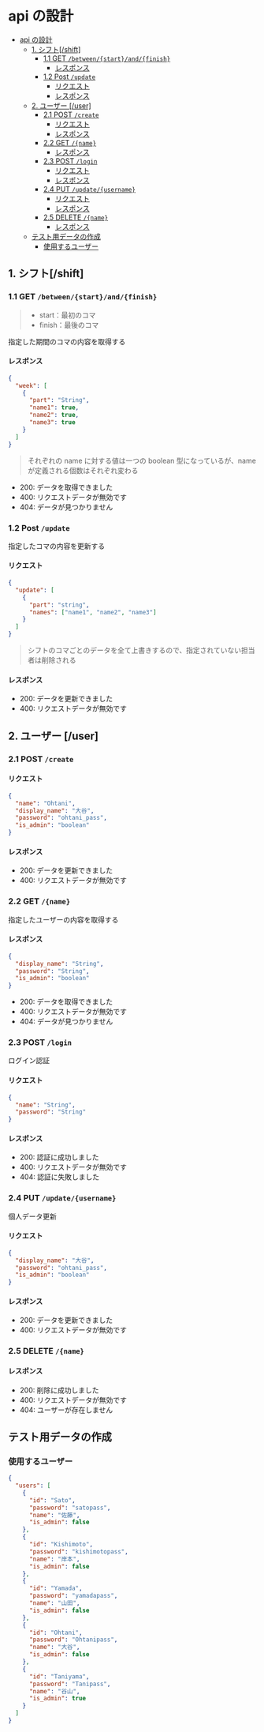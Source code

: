 # api の設計

- [api の設計](#api-の設計)
  - [1. シフト\[/shift\]](#1-シフトshift)
    - [1.1 GET `/between/{start}/and/{finish}`](#11-get-betweenstartandfinish)
      - [レスポンス](#レスポンス)
    - [1.2 Post `/update`](#12-post-update)
      - [リクエスト](#リクエスト)
      - [レスポンス](#レスポンス-1)
  - [2. ユーザー \[/user\]](#2-ユーザー-user)
    - [2.1 POST `/create`](#21-post-create)
      - [リクエスト](#リクエスト-1)
      - [レスポンス](#レスポンス-2)
    - [2.2 GET `/{name}`](#22-get-name)
      - [レスポンス](#レスポンス-3)
    - [2.3 POST `/login`](#23-post-login)
      - [リクエスト](#リクエスト-2)
      - [レスポンス](#レスポンス-4)
    - [2.4 PUT `/update/{username}`](#24-put-updateusername)
      - [リクエスト](#リクエスト-3)
      - [レスポンス](#レスポンス-5)
    - [2.5 DELETE `/{name}`](#25-delete-name)
      - [レスポンス](#レスポンス-6)
  - [テスト用データの作成](#テスト用データの作成)
    - [使用するユーザー](#使用するユーザー)

## 1. シフト[/shift]

### 1.1 GET `/between/{start}/and/{finish}`

> - start：最初のコマ
> - finish：最後のコマ

指定した期間のコマの内容を取得する

#### レスポンス

```json
{
  "week": [
    {
      "part": "String",
      "name1": true,
      "name2": true,
      "name3": true
    }
  ]
}
```

> それぞれの name に対する値は一つの boolean 型になっているが、name が定義される個数はそれぞれ変わる

- 200: データを取得できました
- 400: リクエストデータが無効です
- 404: データが見つかりません

### 1.2 Post `/update`

指定したコマの内容を更新する

#### リクエスト

```json
{
  "update": [
    {
      "part": "string",
      "names": ["name1", "name2", "name3"]
    }
  ]
}
```

> シフトのコマごとのデータを全て上書きするので、指定されていない担当者は削除される

#### レスポンス

- 200: データを更新できました
- 400: リクエストデータが無効です

## 2. ユーザー [/user]

### 2.1 POST `/create`

#### リクエスト

```json
{
  "name": "Ohtani",
  "display_name": "大谷",
  "password": "ohtani_pass",
  "is_admin": "boolean"
}
```

#### レスポンス

- 200: データを更新できました
- 400: リクエストデータが無効です

### 2.2 GET `/{name}`

指定したユーザーの内容を取得する

#### レスポンス

```json
{
  "display_name": "String",
  "password": "String",
  "is_admin": "boolean"
}
```

- 200: データを取得できました
- 400: リクエストデータが無効です
- 404: データが見つかりません

### 2.3 POST `/login`

ログイン認証

#### リクエスト

```json
{
  "name": "String",
  "password": "String"
}
```

#### レスポンス

- 200: 認証に成功しました
- 400: リクエストデータが無効です
- 404: 認証に失敗しました

### 2.4 PUT `/update/{username}`

個人データ更新

#### リクエスト

```json
{
  "display_name": "大谷",
  "password": "ohtani_pass",
  "is_admin": "boolean"
}
```

#### レスポンス

- 200: データを更新できました
- 400: リクエストデータが無効です

### 2.5 DELETE `/{name}`

#### レスポンス

- 200: 削除に成功しました
- 400: リクエストデータが無効です
- 404: ユーザーが存在しません

## テスト用データの作成

### 使用するユーザー

```json
{
  "users": [
    {
      "id": "Sato",
      "password": "satopass",
      "name": "佐藤",
      "is_admin": false
    },
    {
      "id": "Kishimoto",
      "password": "kishimotopass",
      "name": "岸本",
      "is_admin": false
    },
    {
      "id": "Yamada",
      "password": "yamadapass",
      "name": "山田",
      "is_admin": false
    },
    {
      "id": "Ohtani",
      "password": "Ohtanipass",
      "name": "大谷",
      "is_admin": false
    },
    {
      "id": "Taniyama",
      "password": "Tanipass",
      "name": "谷山",
      "is_admin": true
    }
  ]
}
```
